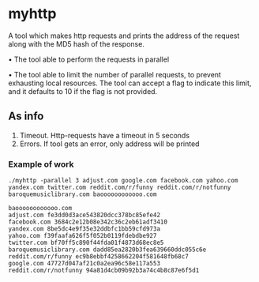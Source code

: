 # myhttp

A tool which makes http requests and prints the address of the request along with the
MD5 hash of the response.

• The tool able to perform the requests in parallel

• The tool able to limit the number of parallel requests, to prevent exhausting local resources.
The tool can accept a flag to indicate this limit, and it defaults to 10 if the flag is not provided.

## As info

1) Timeout. Http-requests have a timeout in 5 seconds
2) Errors. If tool gets an error, only address will be printed

### Example of work

```shell
./myhttp -parallel 3 adjust.com google.com facebook.com yahoo.com yandex.com twitter.com reddit.com/r/funny reddit.com/r/notfunny baroquemusiclibrary.com baoooooooooooo.com
```
```
baoooooooooooo.com
adjust.com fe3dd0d3ace543820dcc378bc85efe42
facebook.com 3684c2e12b08e342c36c2eb61adf3410
yandex.com 8be5dc4e9f35e32ddbfc1bb59cfd973a
yahoo.com f39faafa626f5f052b0119fdebdbe927
twitter.com bf70ff5c890f44fda01f4873d68ec8e5
baroquemusiclibrary.com dadd85ea2820b3fea639660ddc055c6e
reddit.com/r/funny ec9b8ebbf4258662204f581648fb68c7
google.com 47727d047af21c0a2ea96c58e117a553
reddit.com/r/notfunny 94a81d4cb09b92b3a74c4b8c87e6f5d1
```